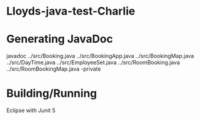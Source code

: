 Lloyds-java-test-Charlie
========================
Generating JavaDoc
==================
<p>javadoc ../src/Booking.java ../src/BookingApp.java ../src/BookingMap.java ../src/DayTime.java ../src/EmployeeSet.java ../src/RoomBooking.java ../src/RoomBookingMap.java -private</p>

Building/Running
================
<p>Eclipse with Junit 5</p>
